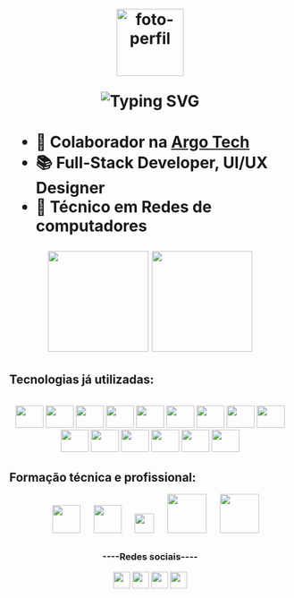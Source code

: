 <h1 align="center">
  <br>
  <img src="https://avatars.githubusercontent.com/u/117620005?v=4" alt="foto-perfil" width="120"/>
  <br>

  ![Typing SVG](https://readme-typing-svg.demolab.com?font=Fira+Code&size=22&pause=1000&random=false&width=435&lines=Helo%2C+my+name+is+Weslley+Richard!;I+am+17+years+old;I+study+computer+network;I'm+a+web+developer)
<h1/>
  
<!-- Aperta windowns + . -->
- 💼 Colaborador na [Argo Tech](https://grupoargo.tech/)
- 📚 Full-Stack Developer, UI/UX Designer
- 📖 Técnico em Redes de computadores

<div align="center">
  <img height="180em" src="https://github-readme-stats.vercel.app/api?username=weslleyrichardi&show_icons=true&theme=radical"/>
  <img height="180em" src="https://github-readme-stats.vercel.app/api/top-langs/?username=weslleyrichardi&layout=compact&theme=radical">
</div>

## Tecnologias já utilizadas:
<div align="center" justfy="center"><br>
  <img  height="40" width="50" src="https://cdn.jsdelivr.net/gh/devicons/devicon/icons/html5/html5-original.svg" />
  <img  height="40" width="50" src="https://cdn.jsdelivr.net/gh/devicons/devicon/icons/css3/css3-original.svg"/>
  <img  height="40" width="50" src="https://cdn.jsdelivr.net/gh/devicons/devicon/icons/javascript/javascript-original.svg"/>
  <img  height="40" width="50" src="https://cdn.jsdelivr.net/gh/devicons/devicon/icons/python/python-original.svg" />
  <img  height="40" width="50" src="https://cdn.jsdelivr.net/gh/devicons/devicon/icons/nodejs/nodejs-original.svg" />
  <img  height="40" width="50" src="https://cdn.jsdelivr.net/gh/devicons/devicon/icons/react/react-original.svg" />
  <img  height="40" width="50" src="https://cdn.jsdelivr.net/gh/devicons/devicon/icons/nextjs/nextjs-original.svg" />
  <img  height="40" width="50" src="https://cdn.jsdelivr.net/gh/devicons/devicon/icons/tailwindcss/tailwindcss-original.svg" />
  <img  height="40" width="50" src="https://cdn.jsdelivr.net/gh/devicons/devicon/icons/typescript/typescript-original.svg" />
  <img  height="40" width="50" src="https://avatars.githubusercontent.com/u/74943865?s=200&v=4" />
  <img  height="40" width="50" src="https://cdn.jsdelivr.net/gh/devicons/devicon/icons/figma/figma-original.svg" />
  <img  height="40" width="50" src="https://cdn.jsdelivr.net/gh/devicons/devicon/icons/supabase/supabase-original.svg" />
  <img  height="40" width="50" src="https://cdn.jsdelivr.net/gh/devicons/devicon/icons/mysql/mysql-original.svg" />
  <img  height="40" width="50" src="https://cdn.jsdelivr.net/gh/devicons/devicon/icons/firebase/firebase-original.svg" />
  <img  height="40" width="50" src="https://cdn.jsdelivr.net/gh/devicons/devicon/icons/dart/dart-original.svg" />
</div>

## Formação técnica e profissional:
<div align="center"> 
  <!--&nbsp;&nbsp;&nbsp;&nbsp;&nbsp;<img   height="50" src="https://instagram.fjdo10-1.fna.fbcdn.net/v/t51.2885-19/443842538_1431720784150220_8619511321974947950_n.jpg?_nc_ht=instagram.fjdo10-1.fna.fbcdn.net&_nc_cat=108&_nc_ohc=f3LIPKroj3QQ7kNvgEw7GAF&edm=AEhyXUkBAAAA&ccb=7-5&oh=00_AYBuSD7va8zLyjRrFqbFkQenWjO-ehMDgVSTzWfDgdXGMw&oe=66E240C2&_nc_sid=8f1549"/>-->
  &nbsp;&nbsp;&nbsp;&nbsp;&nbsp;<img   height="50" src="https://cdn.worldvectorlogo.com/logos/rocketseat.svg" />
  &nbsp;&nbsp;&nbsp;&nbsp;&nbsp;<img   height="50" src="https://cdn.worldvectorlogo.com/logos/udemy-wordmark-1.svg" />
  &nbsp;&nbsp;&nbsp;&nbsp;&nbsp;<img   height="35" src="https://cdn.freebiesupply.com/logos/large/2x/coursera-logo-png-transparent.png" />
  &nbsp;&nbsp;&nbsp;&nbsp;&nbsp;<img   height="70" src="https://media.licdn.com/dms/image/v2/D4D0BAQHHWDGY6I72yA/company-logo_200_200/company-logo_200_200/0/1666361739445/argo_solues_tecnolgicas_logo?e=1744848000&v=beta&t=QHrD9Rm-ZfHtkPwZgs9r53cexWngivmICYMDpFoc3io" />
  &nbsp;&nbsp;&nbsp;&nbsp;&nbsp;<img   height="70" src="https://i.pinimg.com/originals/49/72/6e/49726e65f6b35c2e8e366a16c0734fb7.png" />
</div>

##
<div align="center">
  <h3>----Redes sociais----</h3>
  <a href="https://instagram.com/dev.weslleyrichard" target="_blank"><img height="30" src="https://img.shields.io/badge/Instagram-E4505F?style=for-the-badge&logo=instagram&logoColor=white"/></a>
  <a href="https://www.linkedin.com/in/weslley-richard/" target="_blank"><img height="30px" src="https://img.shields.io/badge/LinkedIn-0077B5?style=for-the-badge&logo=linkedin&logoColor=white"/></a>
  <a href="https://discord.gg/Hm47gvEpQQ" target="_blank"><img height="30px" src="https://img.shields.io/badge/Discord-7289DA?style=for-the-badge&logo=discord&logoColor=white"/></a>
  <a href="https://www.youtube.com/@dev.weslleyrichard" target="_blank"><img height="30px" src="https://img.shields.io/badge/YouTube-FF0000?style=for-thebadge&logo=youtube&logoColor=white"/></a>
</div>
